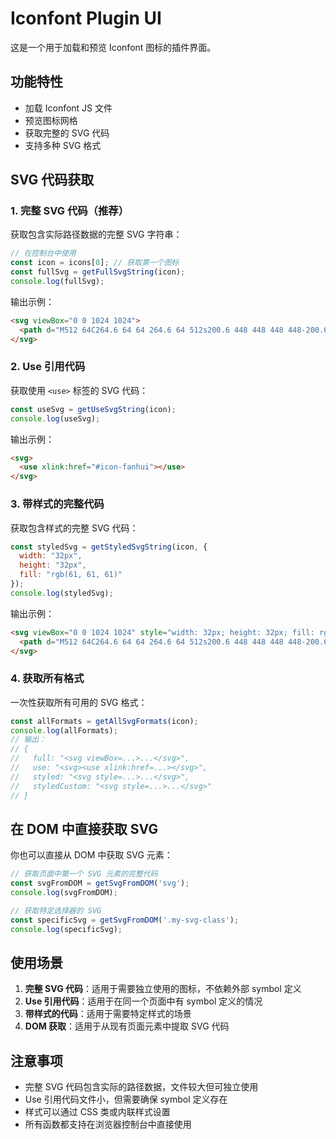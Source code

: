 # Iconfont Plugin UI

这是一个用于加载和预览 Iconfont 图标的插件界面。

## 功能特性

- 加载 Iconfont JS 文件
- 预览图标网格
- 获取完整的 SVG 代码
- 支持多种 SVG 格式

## SVG 代码获取

### 1. 完整 SVG 代码（推荐）

获取包含实际路径数据的完整 SVG 字符串：

```javascript
// 在控制台中使用
const icon = icons[0]; // 获取第一个图标
const fullSvg = getFullSvgString(icon);
console.log(fullSvg);
```

输出示例：
```html
<svg viewBox="0 0 1024 1024">
  <path d="M512 64C264.6 64 64 264.6 64 512s200.6 448 448 448 448-200.6 448-448S759.4 64 512 64zm0 820c-205.4 0-372-166.6-372-372s166.6-372 372-372 372 166.6 372 372-166.6 372-372 372z"/>
</svg>
```

### 2. Use 引用代码

获取使用 `<use>` 标签的 SVG 代码：

```javascript
const useSvg = getUseSvgString(icon);
console.log(useSvg);
```

输出示例：
```html
<svg>
  <use xlink:href="#icon-fanhui"></use>
</svg>
```

### 3. 带样式的完整代码

获取包含样式的完整 SVG 代码：

```javascript
const styledSvg = getStyledSvgString(icon, {
  width: "32px",
  height: "32px",
  fill: "rgb(61, 61, 61)"
});
console.log(styledSvg);
```

输出示例：
```html
<svg viewBox="0 0 1024 1024" style="width: 32px; height: 32px; fill: rgb(61, 61, 61);">
  <path d="M512 64C264.6 64 64 264.6 64 512s200.6 448 448 448 448-200.6 448-448S759.4 64 512 64zm0 820c-205.4 0-372-166.6-372-372s166.6-372 372-372 372 166.6 372 372-166.6 372-372 372z"/>
</svg>
```

### 4. 获取所有格式

一次性获取所有可用的 SVG 格式：

```javascript
const allFormats = getAllSvgFormats(icon);
console.log(allFormats);
// 输出：
// {
//   full: "<svg viewBox=...>...</svg>",
//   use: "<svg><use xlink:href=...></svg>",
//   styled: "<svg style=...>...</svg>",
//   styledCustom: "<svg style=...>...</svg>"
// }
```

## 在 DOM 中直接获取 SVG

你也可以直接从 DOM 中获取 SVG 元素：

```javascript
// 获取页面中第一个 SVG 元素的完整代码
const svgFromDOM = getSvgFromDOM('svg');
console.log(svgFromDOM);

// 获取特定选择器的 SVG
const specificSvg = getSvgFromDOM('.my-svg-class');
console.log(specificSvg);
```

## 使用场景

1. **完整 SVG 代码**：适用于需要独立使用的图标，不依赖外部 symbol 定义
2. **Use 引用代码**：适用于在同一个页面中有 symbol 定义的情况
3. **带样式的代码**：适用于需要特定样式的场景
4. **DOM 获取**：适用于从现有页面元素中提取 SVG 代码

## 注意事项

- 完整 SVG 代码包含实际的路径数据，文件较大但可独立使用
- Use 引用代码文件小，但需要确保 symbol 定义存在
- 样式可以通过 CSS 类或内联样式设置
- 所有函数都支持在浏览器控制台中直接使用 